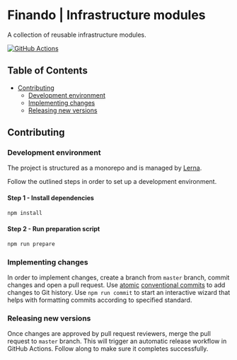 # Finando | Infrastructure modules

A collection of reusable infrastructure modules.

[![GitHub Actions](https://github.com/finando/infrastructure-modules/actions/workflows/release.yaml/badge.svg)](https://github.com/finando/infrastructure-modules/actions/workflows/release.yaml)

## Table of Contents

  - [Contributing](#contributing)
    - [Development environment](#development-environment)
    - [Implementing changes](#implementing-changes)
    - [Releasing new versions](#releasing-new-versions)

## Contributing

### Development environment

The project is structured as a monorepo and is managed by [Lerna](https://lerna.js.org/).

Follow the outlined steps in order to set up a development environment.

#### Step 1 - Install dependencies
```sh
npm install
```

#### Step 2 - Run preparation script
```sh
npm run prepare
```

### Implementing changes

In order to implement changes, create a branch from `master` branch, commit changes and open a pull request. Use [atomic](https://en.wikipedia.org/wiki/Atomic_commit) [conventional commits](https://www.conventionalcommits.org/en/v1.0.0/) to add changes to Git history. Use `npm run commit` to start an interactive wizard that helps with formatting commits according to specified standard.

### Releasing new versions

Once changes are approved by pull request reviewers, merge the pull request to `master` branch. This will trigger an automatic release workflow in GitHub Actions. Follow along to make sure it completes successfully.

